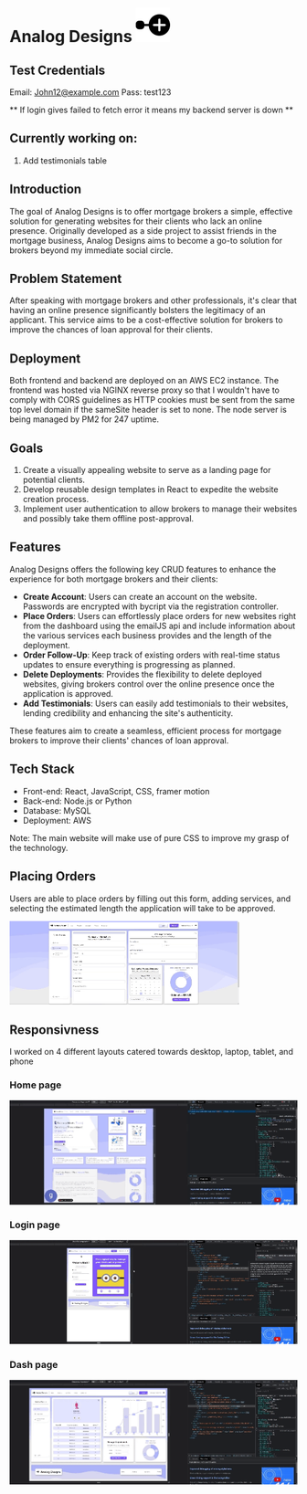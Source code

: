 # Analog Designs ![alt text](./frontend//public/logo.svg)

## Test Credentials

Email: John12@example.com
Pass: test123

** If login gives failed to fetch error it means my backend server is down **

## Currently working on:

1. Add testimonials table

## Introduction

The goal of Analog Designs is to offer mortgage brokers a simple, effective solution for generating websites for their clients who lack an online presence. Originally developed as a side project to assist friends in the mortgage business, Analog Designs aims to become a go-to solution for brokers beyond my immediate social circle.

## Problem Statement

After speaking with mortgage brokers and other professionals, it's clear that having an online presence significantly bolsters the legitimacy of an applicant. This service aims to be a cost-effective solution for brokers to improve the chances of loan approval for their clients.

## Deployment

Both frontend and backend are deployed on an AWS EC2 instance. The frontend was hosted via NGINX reverse proxy so that I wouldn't have to comply with CORS guidelines as HTTP cookies must be sent from the same top level domain if the sameSite header is set to none. The node server is being managed by PM2 for 247 uptime.

## Goals

1. Create a visually appealing website to serve as a landing page for potential clients.
2. Develop reusable design templates in React to expedite the website creation process.
3. Implement user authentication to allow brokers to manage their websites and possibly take them offline post-approval.

## Features

Analog Designs offers the following key CRUD features to enhance the experience for both mortgage brokers and their clients:

- **Create Account**: Users can create an account on the website. Passwords are encrypted with bycript via the registration controller.
- **Place Orders**: Users can effortlessly place orders for new websites right from the dashboard using the emailJS api and include information about the various services each business provides and the length of the deployment.
- **Order Follow-Up**: Keep track of existing orders with real-time status updates to ensure everything is progressing as planned.
- **Delete Deployments**: Provides the flexibility to delete deployed websites, giving brokers control over the online presence once the application is approved.
- **Add Testimonials**: Users can easily add testimonials to their websites, lending credibility and enhancing the site's authenticity.

These features aim to create a seamless, efficient process for mortgage brokers to improve their clients' chances of loan approval.

## Tech Stack

- Front-end: React, JavaScript, CSS, framer motion
- Back-end: Node.js or Python
- Database: MySQL
- Deployment: AWS

Note: The main website will make use of pure CSS to improve my grasp of the technology.

## Placing Orders

Users are able to place orders by filling out this form, adding services, and selecting the estimated length the application will take to be approved.

![Place orders](./readmegifs/orders.gif)

## Responsivness

I worked on 4 different layouts catered towards desktop, laptop, tablet, and phone

### Home page

![home page](./readmegifs/home.gif)

### Login page

![login page](./readmegifs/login.gif)

### Dash page

![home page](./readmegifs/dash.gif)
